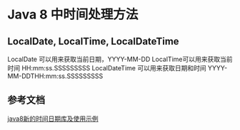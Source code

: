# Java 8 中时间处理方法

## LocalDate, LocalTime, LocalDateTime

LocalDate 可以用来获取当前日期，YYYY-MM-DD 
LocalTime可以用来获取当前时间 HH:mm:ss.SSSSSSSSS
LocalDateTime 可以用来获取日期和时间 YYYY-MM-DDTHH:mm:ss.SSSSSSSSS


## 参考文档

[java8新的时间日期库及使用示例](https://www.cnblogs.com/comeboo/p/5378922.html)